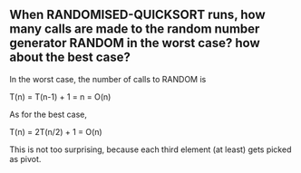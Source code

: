 ## When RANDOMISED-QUICKSORT runs, how many calls are made to the random number generator RANDOM in the worst case? how about the best case?

In the worst case, the number of calls to RANDOM is

T(n) = T(n-1) + 1 = n = O(n)

As for the best case,

T(n) = 2T(n/2) + 1 = O(n)

This is not too surprising, because each third element (at least) gets picked as pivot.
